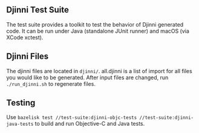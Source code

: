 Djinni Test Suite
-----------------
The test suite provides a toolkit to test the behavior of Djinni generated code. It can be
run under Java (standalone JUnit runner) and macOS (via XCode xctest).

Djinni Files
----------
The djinni files are located in `djinni/`. all.djinni is a list of import for all files you would
like to be generated. After input files are changed, run `./run_djinni.sh` to regenerate files.

Testing
-------
Use `bazelisk test //test-suite:djinni-objc-tests //test-suite:djinni-java-tests`
to build and run Objective-C and Java tests.
